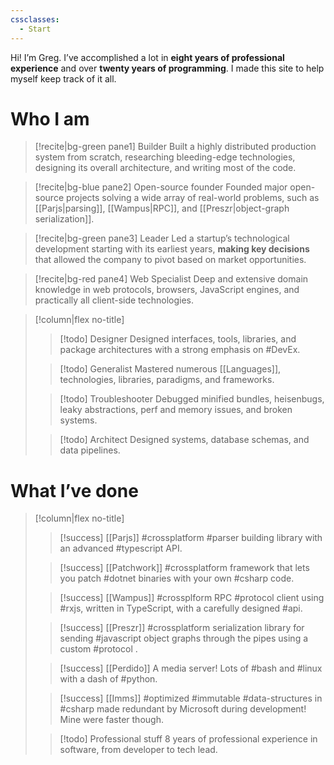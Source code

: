 ```yaml
---
cssclasses:
  - Start
---
```

Hi! I’m Greg. I’ve accomplished a lot in **eight years of professional experience** and over **twenty years of programming**. I made this site to help myself keep track of it all. 
# Who I am

> [!recite|bg-green pane1] Builder
> Built a highly distributed production system from scratch, researching bleeding-edge technologies, designing its overall architecture, and writing most of the code.

>[!recite|bg-blue pane2] Open-source founder
> Founded major open-source projects solving a wide array of real-world problems, such as [[Parjs|parsing]], [[Wampus|RPC]], and [[Preszr|object-graph serialization]]. 

> [!recite|bg-green pane3] Leader
> Led a startup’s technological development starting with its earliest years, **making key decisions** that allowed the company to pivot based on market opportunities.

> [!recite|bg-red pane4]  Web Specialist
> Deep and extensive domain knowledge in web protocols, browsers, JavaScript engines, and practically all client-side technologies.

> [!column|flex no-title]
> > [!todo] Designer
> > Designed interfaces, tools, libraries, and package architectures with a strong emphasis on #DevEx.
> 
> > [!todo] Generalist
> >  Mastered numerous [[Languages]], technologies, libraries, paradigms, and frameworks.
> 
> > [!todo] Troubleshooter
> > Debugged minified bundles, heisenbugs, leaky abstractions, perf and memory issues, and broken systems.
> 
> > [!todo] Architect
 > > Designed systems, database schemas, and data pipelines.
 > 

# What I’ve done
> [!column|flex no-title]
> > [!success] [[Parjs]]
> > #crossplatform #parser building library with an advanced #typescript API. 
> 
> > [!success] [[Patchwork]]
> > #crossplatform framework that lets you patch #dotnet binaries with your own #csharp code.
> 
> > [!success] [[Wampus]]
> > #crossplform RPC #protocol client using #rxjs, written in TypeScript, with a carefully designed #api.
> 
> > [!success] [[Preszr]]
> > #crossplatform serialization library for sending #javascript object graphs through the pipes using a custom #protocol .
> 
> > [!success] [[Perdido]]
> > A media server! Lots of #bash and #linux with a dash of #python.
> 
> > [!success] [[Imms]]
> >  #optimized #immutable #data-structures in #csharp made redundant by Microsoft during development! Mine were faster though.
> 
> > [!todo] Professional stuff
> > 8 years of professional experience in software, from developer to tech lead.
